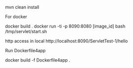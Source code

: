 mvn clean install


For docker

docker build .
docker run -ti -p 8090:8080 [image_id] bash
/tmp/servlet/start.sh

http access in local
http://localhost:8090/ServletTest-1/hello


Run Dockerfile4app

docker build -f Dockerfile4app .

